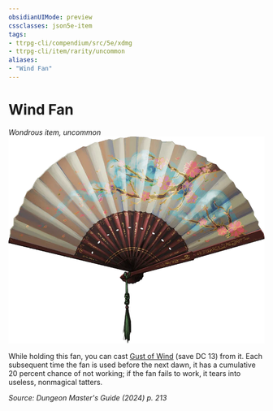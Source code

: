```yaml
---
obsidianUIMode: preview
cssclasses: json5e-item
tags:
- ttrpg-cli/compendium/src/5e/xdmg
- ttrpg-cli/item/rarity/uncommon
aliases: 
- "Wind Fan"
---
```

# Wind Fan
*Wondrous item, uncommon*  
![](3-Mechanics/CLI/items/img/wind-fan.webp#right)


While holding this fan, you can cast [Gust of Wind](3-Mechanics/CLI/spells/gust-of-wind-xphb.md) (save DC 13) from it. Each subsequent time the fan is used before the next dawn, it has a cumulative 20 percent chance of not working; if the fan fails to work, it tears into useless, nonmagical tatters.

*Source: Dungeon Master's Guide (2024) p. 213*